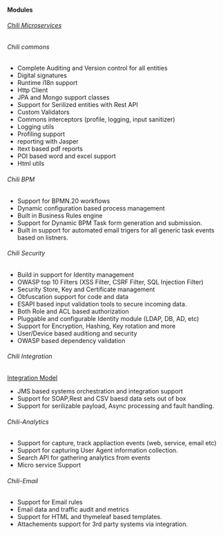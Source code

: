 
#### Modules
###### [Chili Microservices](https://github.com/ayalamanchili/chili)

###### Chili commons
* Complete Auditing and Version control for all entities
* Digital signatures
* Runtime i18n support
* Http Client
* JPA and Mongo support classes
* Support for Serilized entities with Rest API
* Custom Validators
* Commons interceptors (profile, logging, input sanitizer)
* Logging utils
* Profiling support
* reporting with Jasper
* Itext based pdf reports
* POI based word and excel support
* Html utils

###### Chili BPM
* Support for BPMN.20 workflows 
* Dynamic configuration based process management
* Built in Business Rules engine
* Support for Dynamic BPM Task form generation and submission.
* Built in support for automated email trigers for all generic task events based on listners. 

###### Chili Security
* Build in support for Identity management
* OWASP top 10 Filters (XSS Filter, CSRF Filter, SQL Injection Filter)
* Security Store, Key and Certificate management
* Obfuscation support for code and data
* ESAPI based input validation tools to secure incoming data.
* Both Role and ACL based authorization
* Pluggable and configurable Identity module (LDAP, DB, AD, etc)
* Support for Encryption, Hashing, Key rotation and more
* User/Device based auditiong and security
* OWASP based dependency validation

###### Chili Integration
[Integration Model](https://github.com/ayalamanchili/chili/blob/master/chili-master/chili-jms/Chili%20Adapter%20Integration%20Framework.png?raw=true)
* JMS based systems orchestration and integration support
* Support for SOAP,Rest and CSV baesd data sets out of box
* Support for serilizable payload, Async processing and fault handling.

###### Chili-Analytics
* Support for capture, track appliaction events (web, service, email etc)
* Support for capturing User Agent information collection.
* Search API for gathering analytics from events
* Micro service Support

###### Chili-Email
* Support for Email rules 
* Email data and traffic audit and metrics
* Support for HTML and thymeleaf based templates.
* Attachements support for 3rd party systems via integration.

